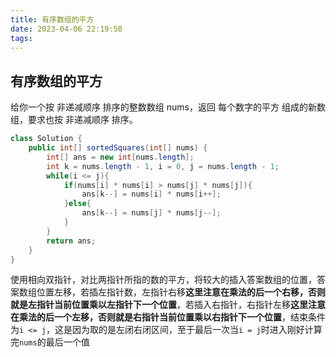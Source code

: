 ```yaml
---
title: 有序数组的平方
date: 2023-04-06 22:19:50
tags:
---
```


## 有序数组的平方
给你一个按 非递减顺序 排序的整数数组 nums，返回 每个数字的平方 组成的新数组，要求也按 非递减顺序 排序。
```java
class Solution {
    public int[] sortedSquares(int[] nums) {
        int[] ans = new int[nums.length];
        int k = nums.length - 1, i = 0, j = nums.length - 1;
        while(i <= j){
            if(nums[i] * nums[i] > nums[j] * nums[j]){
                ans[k--] = nums[i] * nums[i++];
            }else{
                ans[k--] = nums[j] * nums[j--];
            }
        }
        return ans;
    }
}
```
使用相向双指针，对比两指针所指的数的平方，将较大的插入答案数组的位置，答案数组位置左移，若插左指针数，左指针右移**这里注意在乘法的后一个右移，否则就是左指针当前位置乘以左指针下一个位置**，若插入右指针，右指针左移**这里注意在乘法的后一个左移，否则就是右指针当前位置乘以右指针下一个位置**，结束条件为`i <= j`，这是因为取的是左闭右闭区间，至于最后一次当`i = j`时进入刚好计算完`nums`的最后一个值
